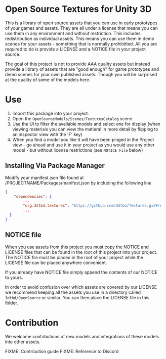 # Open Source Textures for Unity 3D

This is a library of open source assets that you can use in early prototypes of your games and assets. They are all under a license that means you can use them in any environment and without restriction. This includes redistribution as individual assets. This means you can use them in demo scenes for your assets - something that is normally prohibitted. All you are required to do is provide a LICENSE and a NOTICE file in your project source.

The goal of this project is not to provide AAA quality assets but instead provide a library of assets that are "good enough" for game prototypes and demo scenes for your own published assets. Though you will be surprised at the quality of some of the models here.

# Use

  1. Import this package into your project.
  2. Open the `OpenSourceModels/Scenes/TexturesCatalog` scene
  3. Use the UI to filter the available models and select one for display (when viewing materials you can view the matieral in more detail by flipping to an inspector view with the 'F' key)
  4. When you find a model you like it will have been pinged in the Project view - go ahead and use it in your project as you would use any other model - but without license restrictions (see `NOTICE File` below)
  
## Installing Via Package Manager

Modify your manifest.json file found at /PROJECTNAME/Packages/manifest.json by including the following line

```json
{
	"dependencies": {
		...
		"org.3dtbd.textures": "https://github.com/3dtbd/Textures.git#release/stable",
		...
  }
}
```

## NOTICE file

When you use assets from this project you must copy the NOTICE and LICENSE files that can be found in the root of this project into your project. The NOTICE file must be placed in the root of your project while the LICENSE file can be placed anywhere convenient. 

If you already have NOTICE file simply append the contents of our NOTICE to yours.

In order to avoid confusion over which assets are covered by our LICENSE we recommend keeping all the assets you use in a directory called `3dtbd/OpenSource` or similar. You can then place the LICENSE file in this folder.

# Contribution

We welcome contributions of new models and integrations of these models into other assets.

FIXME: Contribution guide
FIXME: Reference to Discord


